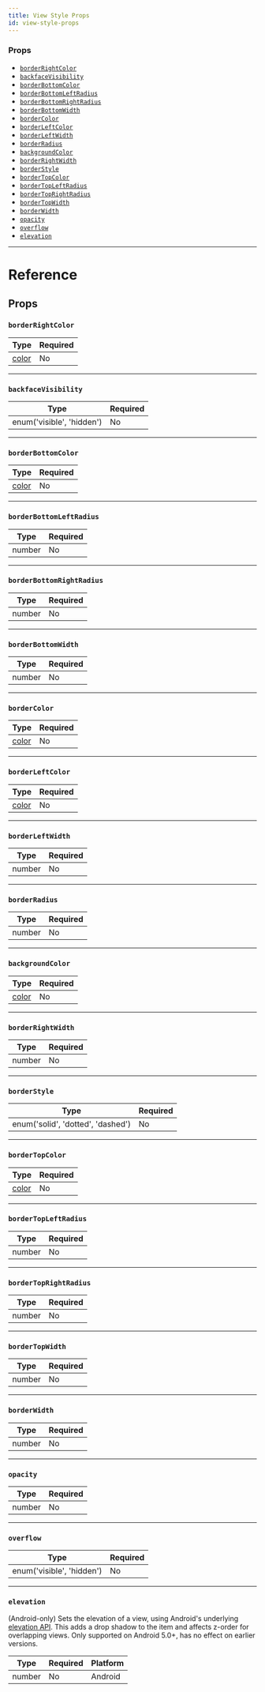 ```yaml
---
title: View Style Props
id: view-style-props
---
```


### Props

- [`borderRightColor`](view-style-props.md#borderrightcolor)
- [`backfaceVisibility`](view-style-props.md#backfacevisibility)
- [`borderBottomColor`](view-style-props.md#borderbottomcolor)
- [`borderBottomLeftRadius`](view-style-props.md#borderbottomleftradius)
- [`borderBottomRightRadius`](view-style-props.md#borderbottomrightradius)
- [`borderBottomWidth`](view-style-props.md#borderbottomwidth)
- [`borderColor`](view-style-props.md#bordercolor)
- [`borderLeftColor`](view-style-props.md#borderleftcolor)
- [`borderLeftWidth`](view-style-props.md#borderleftwidth)
- [`borderRadius`](view-style-props.md#borderradius)
- [`backgroundColor`](view-style-props.md#backgroundcolor)
- [`borderRightWidth`](view-style-props.md#borderrightwidth)
- [`borderStyle`](view-style-props.md#borderstyle)
- [`borderTopColor`](view-style-props.md#bordertopcolor)
- [`borderTopLeftRadius`](view-style-props.md#bordertopleftradius)
- [`borderTopRightRadius`](view-style-props.md#bordertoprightradius)
- [`borderTopWidth`](view-style-props.md#bordertopwidth)
- [`borderWidth`](view-style-props.md#borderwidth)
- [`opacity`](view-style-props.md#opacity)
- [`overflow`](view-style-props.md#overflow)
- [`elevation`](view-style-props.md#elevation)

---

# Reference

## Props

### `borderRightColor`

| Type               | Required |
| ------------------ | -------- |
| [color](colors.md) | No       |

---

### `backfaceVisibility`

| Type                      | Required |
| ------------------------- | -------- |
| enum('visible', 'hidden') | No       |

---

### `borderBottomColor`

| Type               | Required |
| ------------------ | -------- |
| [color](colors.md) | No       |

---

### `borderBottomLeftRadius`

| Type   | Required |
| ------ | -------- |
| number | No       |

---

### `borderBottomRightRadius`

| Type   | Required |
| ------ | -------- |
| number | No       |

---

### `borderBottomWidth`

| Type   | Required |
| ------ | -------- |
| number | No       |

---

### `borderColor`

| Type               | Required |
| ------------------ | -------- |
| [color](colors.md) | No       |

---

### `borderLeftColor`

| Type               | Required |
| ------------------ | -------- |
| [color](colors.md) | No       |

---

### `borderLeftWidth`

| Type   | Required |
| ------ | -------- |
| number | No       |

---

### `borderRadius`

| Type   | Required |
| ------ | -------- |
| number | No       |

---

### `backgroundColor`

| Type               | Required |
| ------------------ | -------- |
| [color](colors.md) | No       |

---

### `borderRightWidth`

| Type   | Required |
| ------ | -------- |
| number | No       |

---

### `borderStyle`

| Type                              | Required |
| --------------------------------- | -------- |
| enum('solid', 'dotted', 'dashed') | No       |

---

### `borderTopColor`

| Type               | Required |
| ------------------ | -------- |
| [color](colors.md) | No       |

---

### `borderTopLeftRadius`

| Type   | Required |
| ------ | -------- |
| number | No       |

---

### `borderTopRightRadius`

| Type   | Required |
| ------ | -------- |
| number | No       |

---

### `borderTopWidth`

| Type   | Required |
| ------ | -------- |
| number | No       |

---

### `borderWidth`

| Type   | Required |
| ------ | -------- |
| number | No       |

---

### `opacity`

| Type   | Required |
| ------ | -------- |
| number | No       |

---

### `overflow`

| Type                      | Required |
| ------------------------- | -------- |
| enum('visible', 'hidden') | No       |

---

### `elevation`

(Android-only) Sets the elevation of a view, using Android's underlying [elevation API](https://developer.android.com/training/material/shadows-clipping.html#Elevation). This adds a drop shadow to the item and affects z-order for overlapping views. Only supported on Android 5.0+, has no effect on earlier versions.

| Type   | Required | Platform |
| ------ | -------- | -------- |
| number | No       | Android  |
